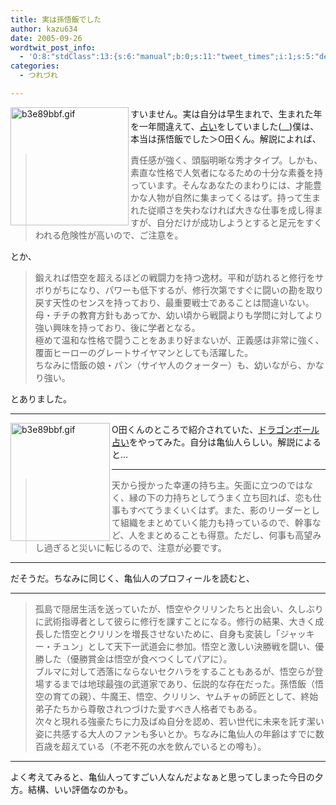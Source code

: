 ```yaml
---
title: 実は孫悟飯でした
author: kazu634
date: 2005-09-26
wordtwit_post_info:
  - 'O:8:"stdClass":13:{s:6:"manual";b:0;s:11:"tweet_times";i:1;s:5:"delay";i:0;s:7:"enabled";i:1;s:10:"separation";s:2:"60";s:7:"version";s:3:"3.7";s:14:"tweet_template";b:0;s:6:"status";i:2;s:6:"result";a:0:{}s:13:"tweet_counter";i:2;s:13:"tweet_log_ids";a:1:{i:0;i:2071;}s:9:"hash_tags";a:0:{}s:8:"accounts";a:1:{i:0;s:7:"kazu634";}}'
categories:
  - つれづれ

---
```

<div class="section">
<p>
<a href="http://image.blog.livedoor.jp/simoom634/imgs/6/b/6b7e50c3.gif" onclick="__gaTracker('send', 'event', 'outbound-article', 'http://image.blog.livedoor.jp/simoom634/imgs/6/b/6b7e50c3.gif', '');" target="_blank"><img align="left" alt="b3e89bbf.gif" src="http://image.blog.livedoor.jp/simoom634/imgs/6/b/6b7e50c3-s.gif" class="pict" height="189" border="0" /></a>
</p></p> 
  
<p>
    すいません。実は自分は早生まれで、生まれた年を一年間違えて、<a href="http://www.ocn.ne.jp/special/tokushu/040521/" onclick="__gaTracker('send', 'event', 'outbound-article', 'http://www.ocn.ne.jp/special/tokushu/040521/', '占い');" target="_blank">占い</a>をしていました(__)僕は、本当は孫悟飯でした＞O田くん。解説によれば、
</p>
  
<p>
<blockquote>
      責任感が強く、頭脳明晰な秀才タイプ。しかも、素直な性格で人気者になるための十分な素養を持っています。そんなあなたのまわりには、才能豊かな人物が自然に集まってくるはず。持って生まれた従順さを失わなければ大きな仕事を成し得ますが、自分だけが成功しようとすると足元をすくわれる危険性が高いので、ご注意を。 </p>
</blockquote>
    
<p>
      とか、
</p>
    
<p>
<blockquote>
        鍛えれば悟空を超えるほどの戦闘力を持つ逸材。平和が訪れると修行をサボりがちになり、パワーも低下するが、修行次第ですぐに闘いの勘を取り戻す天性のセンスを持っており、最重要戦士であることは間違いない。<br />母・チチの教育方針もあってか、幼い頃から戦闘よりも学問に対してより強い興味を持っており、後に学者となる。<br />極めて温和な性格で闘うことをあまり好まないが、正義感は非常に強く、覆面ヒーローのグレートサイヤマンとしても活躍した。<br />ちなみに悟飯の娘・パン（サイヤ人のクォーター）も、幼いながら、かなり強い。</p>
</blockquote>
      
<p>
        とありました。
</p>
</p>
    
<hr />
    
<p>
<a href="http://image.blog.livedoor.jp/simoom634/imgs/b/3/b3e89bbf.gif" onclick="__gaTracker('send', 'event', 'outbound-article', 'http://image.blog.livedoor.jp/simoom634/imgs/b/3/b3e89bbf.gif', '');" target="_blank"><img width="159" align="left" alt="b3e89bbf.gif" src="http://image.blog.livedoor.jp/simoom634/imgs/b/3/b3e89bbf-s.gif" class="pict" height="189" border="0" /></a>
</p>
</p>
  
<p>
    O田くんのところで紹介されていた、<a href="http://www.ocn.ne.jp/special/tokushu/040521/" onclick="__gaTracker('send', 'event', 'outbound-article', 'http://www.ocn.ne.jp/special/tokushu/040521/', 'ドラゴンボール占い');" target="_blank">ドラゴンボール占い</a>をやってみた。自分は亀仙人らしい。解説によると…
</p>
  
<hr />
  
<p>
<blockquote>
      天から授かった幸運の持ち主。矢面に立つのではなく、縁の下の力持ちとしてうまく立ち回れば、恋も仕事もすべてうまくいくはず。また、影のリーダーとして組織をまとめていく能力も持っているので、幹事など、人をまとめることも得意。ただし、何事も高望みし過ぎると災いに転じるので、注意が必要です。</p>
</blockquote>
    
<hr />
</p>
  
<p>
    だそうだ。ちなみに同じく、亀仙人のプロフィールを読むと、
</p>
  
<hr />
  
<p>
<blockquote>
      孤島で隠居生活を送っていたが、悟空やクリリンたちと出会い、久しぶりに武術指導者として彼らに修行を課すことになる。修行の結果、大きく成長した悟空とクリリンを増長させないために、自身も変装し「ジャッキー・チュン」として天下一武道会に参加。悟空と激しい決勝戦を闘い、優勝した（優勝賞金は悟空が食べつくしてパアに）。 <br />ブルマに対して洒落にならないセクハラをすることもあるが、悟空らが登場するまでは地球最強の武道家であり、伝説的な存在だった。孫悟飯（悟空の育ての親）、牛魔王、悟空、クリリン、ヤムチャの師匠として、終始弟子たちから尊敬されつづけた愛すべき人格者でもある。 <br />次々と現れる強豪たちに力及ばぬ自分を認め、若い世代に未来を託す潔い姿に共感する大人のファンも多いとか。ちなみに亀仙人の年齢はすでに数百歳を超えている（不老不死の水を飲んでいるとの噂も）。 </p>
</blockquote>
    
<hr />
</p>
  
<p>
    よく考えてみると、亀仙人ってすごい人なんだよなぁと思ってしまった今日の夕方。結構、いい評価なのかも。
</p>
</div>
